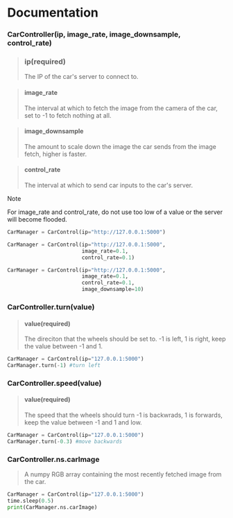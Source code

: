 # Documentation

### CarController(ip, image_rate, image_downsample, control_rate)
> ### ip(required)
> The IP of the car's server to connect to.

> #### image_rate
> The interval at which to fetch the image from the camera of the car, set to -1 to fetch nothing at all.

> #### image_downsample
> The amount to scale down the image the car sends from the image fetch, higher is faster.

> #### control_rate
> The interval at which to send car inputs to the car's server.

> [!NOTE]
> For image_rate and control_rate, do not use too low of a value or the server will become flooded.

```python
CarManager = CarControl(ip="http://127.0.0.1:5000")
```
```python
CarManager = CarControl(ip="http://127.0.0.1:5000", 
                        image_rate=0.1, 
                        control_rate=0.1)
```
```python
CarManager = CarControl(ip="http://127.0.0.1:5000", 
                        image_rate=0.1, 
                        control_rate=0.1, 
                        image_downsample=10)
```

### CarController.turn(value)

> #### value(required)
> The direciton that the wheels should be set to. -1 is left, 1 is right, keep the value between -1 and 1.

```python
CarManager = CarControl(ip="127.0.0.1:5000")
CarManager.turn(-1) #turn left
```

### CarController.speed(value)
> #### value(required)
> The speed that the wheels should turn -1 is backwrads, 1 is forwards, keep the value between -1 and 1 and low.

```python
CarManager = CarControl(ip="127.0.0.1:5000")
CarManager.turn(-0.3) #move backwards 
```

### CarController.ns.carImage
> A numpy RGB array containing the most recently fetched image from the car.

```python
CarManager = CarControl(ip="127.0.0.1:5000")
time.sleep(0.5)
print(CarManager.ns.carImage)
```

